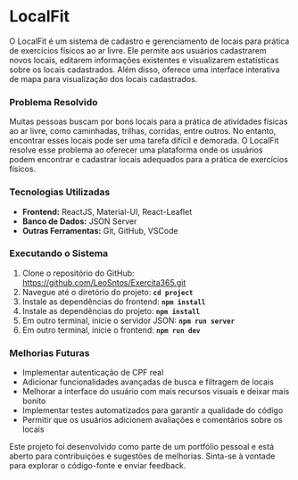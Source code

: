 # LocalFit

O LocalFit é um sistema de cadastro e gerenciamento de locais para prática de exercícios físicos ao ar livre. Ele permite aos usuários cadastrarem novos locais, editarem informações existentes e visualizarem estatísticas sobre os locais cadastrados. Além disso, oferece uma interface interativa de mapa para visualização dos locais cadastrados.

### **Problema Resolvido**

Muitas pessoas buscam por bons locais para a prática de atividades físicas ao ar livre, como caminhadas, trilhas, corridas, entre outros. No entanto, encontrar esses locais pode ser uma tarefa difícil e demorada. O LocalFit resolve esse problema ao oferecer uma plataforma onde os usuários podem encontrar e cadastrar locais adequados para a prática de exercícios físicos.

### **Tecnologias Utilizadas**

- **Frontend:** ReactJS, Material-UI, React-Leaflet
- **Banco de Dados:** JSON Server
- **Outras Ferramentas:** Git, GitHub, VSCode

### **Executando o Sistema**

1. Clone o repositório do GitHub: https://github.com/LeoSntos/Exercita365.git
2. Navegue até o diretório do projeto: **`cd project`**
3. Instale as dependências do frontend: **`npm install`**
4. Instale as dependências do projeto: **`npm install`**
5. Em outro terminal, inicie o servidor JSON: **`npm run server`**
6. Em outro terminal, inicie o frontend: **`npm run dev`**

### **Melhorias Futuras**

- Implementar autenticação de CPF real
- Adicionar funcionalidades avançadas de busca e filtragem de locais
- Melhorar a interface do usuário com mais recursos visuais e deixar mais bonito
- Implementar testes automatizados para garantir a qualidade do código
- Permitir que os usuários adicionem avaliações e comentários sobre os locais

Este projeto foi desenvolvido como parte de um portfólio pessoal e está aberto para contribuições e sugestões de melhorias. Sinta-se à vontade para explorar o código-fonte e enviar feedback.
